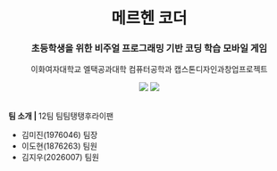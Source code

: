 <div align="center">
<h1>메르헨 코더</h1>
<h3>초등학생을 위한 비주얼 프로그래밍 기반 코딩 학습 모바일 게임</h3>
<p>이화여자대학교 엘택공과대학 컴퓨터공학과 캡스톤디자인과창업프로젝트</p>
<img src="https://img.shields.io/badge/C%23-512BD4?style=flat-square&logo=csharp&logoColor=white"/>
<img src="https://img.shields.io/badge/Unity-000000?style=flat-square&logo=unity&logoColor=white"/>
<!--
<img src="https://img.shields.io/badge/Node.js-339933?style=flat-square&logo=Node.js&logoColor=white"/>
<img src="https://img.shields.io/badge/JSON-000000?style=flat-square&logo=json&logoColor=white"/>
<img src="https://img.shields.io/badge/MongoDB-47A248?style=flat-square&logo=MongoDB&logoColor=white"/>

<img src="https://img.shields.io/badge/Figma-F24E1E?style=flat-square&logo=figma&logoColor=white"/>
<img src="https://img.shields.io/badge/GitHub-181717?style=flat-square&logo=GitHub&logoColor=white"/>
<img src="https://img.shields.io/badge/Notion-000000?style=flat-square&logo=notion&logoColor=white"/>
<img src="https://img.shields.io/badge/Amazon AWS-232F3E?style=flat-square&logo=amazonaws&logoColor=white"/>
<br>
-->

</div>
<br>


<p><b>팀 소개 | </b>12팀 팀팀탱탱후라이팬</p>

- 김미진(1976046) 팀장
- 이도현(1876263) 팀원
- 김지우(2026007) 팀원
